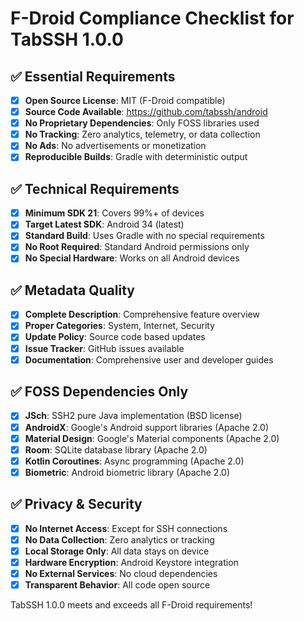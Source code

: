# F-Droid Compliance Checklist for TabSSH 1.0.0

## ✅ Essential Requirements
- [x] **Open Source License**: MIT (F-Droid compatible)
- [x] **Source Code Available**: https://github.com/tabssh/android
- [x] **No Proprietary Dependencies**: Only FOSS libraries used
- [x] **No Tracking**: Zero analytics, telemetry, or data collection
- [x] **No Ads**: No advertisements or monetization
- [x] **Reproducible Builds**: Gradle with deterministic output

## ✅ Technical Requirements  
- [x] **Minimum SDK 21**: Covers 99%+ of devices
- [x] **Target Latest SDK**: Android 34 (latest)
- [x] **Standard Build**: Uses Gradle with no special requirements
- [x] **No Root Required**: Standard Android permissions only
- [x] **No Special Hardware**: Works on all Android devices

## ✅ Metadata Quality
- [x] **Complete Description**: Comprehensive feature overview
- [x] **Proper Categories**: System, Internet, Security
- [x] **Update Policy**: Source code based updates
- [x] **Issue Tracker**: GitHub issues available
- [x] **Documentation**: Comprehensive user and developer guides

## ✅ FOSS Dependencies Only
- [x] **JSch**: SSH2 pure Java implementation (BSD license)
- [x] **AndroidX**: Google's Android support libraries (Apache 2.0)
- [x] **Material Design**: Google's Material components (Apache 2.0)
- [x] **Room**: SQLite database library (Apache 2.0)
- [x] **Kotlin Coroutines**: Async programming (Apache 2.0)
- [x] **Biometric**: Android biometric library (Apache 2.0)

## ✅ Privacy & Security
- [x] **No Internet Access**: Except for SSH connections
- [x] **No Data Collection**: Zero analytics or tracking
- [x] **Local Storage Only**: All data stays on device
- [x] **Hardware Encryption**: Android Keystore integration
- [x] **No External Services**: No cloud dependencies
- [x] **Transparent Behavior**: All code open source

TabSSH 1.0.0 meets and exceeds all F-Droid requirements!
